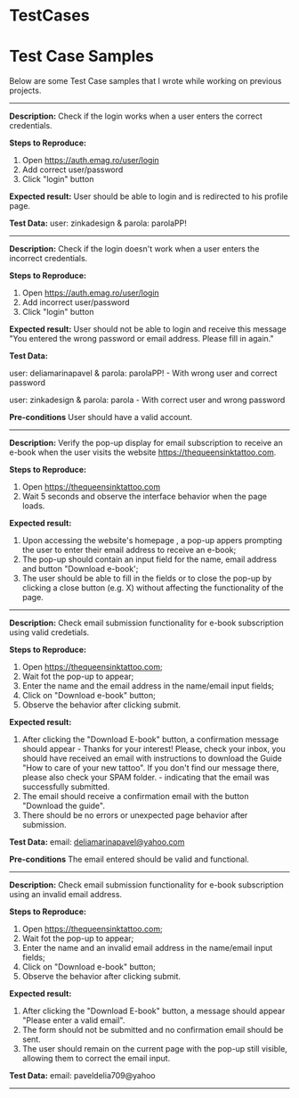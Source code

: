 # TestCases
# Test Case Samples

Below are some Test Case samples that I wrote while working on previous projects.

----------------
**Description:** 
Check if the login works when a user enters the correct credentials.

**Steps to Reproduce:**
1. Open https://auth.emag.ro/user/login
2. Add correct user/password 
3. Click "login" button

**Expected result:**
User should be able to login and is redirected to his profile page.

**Test Data:**
user: zinkadesign & parola: parolaPP!

------------------------

**Description:** 
Check if the login doesn't work when a user enters the incorrect credentials.

**Steps to Reproduce:**
1. Open https://auth.emag.ro/user/login
2. Add incorrect user/password
3. Click "login" button

**Expected result:**
User should not be able to login and receive this message "You entered the wrong password or email address. Please fill in again." 

**Test Data:**

user: deliamarinapavel & parola: parolaPP! - With wrong user and correct password 

user: zinkadesign & parola: parola - With correct user and wrong password 

**Pre-conditions**
User should have a valid account. 

------------------------

**Description:** 
Verify the pop-up display for email subscription to receive an e-book when the user visits the website https://thequeensinktattoo.com.

**Steps to Reproduce:**
1. Open https://thequeensinktattoo.com
2. Wait 5 seconds and observe the interface behavior when the page loads.


**Expected result:**
1. Upon accessing the website's homepage , a pop-up appers prompting the user to enter their email address to receive an e-book;
2. The pop-up should contain an input field for the name, email address and button "Download e-book';
3. The user should be able to fill in the fields or to close the pop-up by clicking a close button (e.g. X) without affecting the functionality of the page.  

------------------------

**Description:** 
Check email submission functionality for e-book subscription using valid credetials.

**Steps to Reproduce:**
1. Open https://thequeensinktattoo.com; 
2. Wait fot the pop-up to appear; 
3. Enter the name and the email address in the name/email input fields;
4. Click on "Download e-book" button;
5. Observe the behavior after clicking submit. 

**Expected result:**
1. After clicking the "Download E-book" button, a confirmation message should appear - Thanks for your interest!
Please, check your inbox, you should have received an email with instructions to download the Guide "How to care of your new tattoo".
If you don't find our message there, please also check your SPAM folder. - indicating that the email was successfully submitted.
2. The email should receive a confirmation email with the button "Download the guide".
3. There should be no errors or unexpected page behavior after submission. 

**Test Data:**
email: deliamarinapavel@yahoo.com 

**Pre-conditions**
The email entered should be valid and functional. 

------------------------

**Description:** 
Check email submission functionality for e-book subscription using an invalid email address.

**Steps to Reproduce:**
1. Open https://thequeensinktattoo.com; 
2. Wait fot the pop-up to appear; 
3. Enter the name and an invalid email address in the name/email input fields;
4. Click on "Download e-book" button;
5. Observe the behavior after clicking submit. 

**Expected result:**
1. After clicking the "Download E-book" button, a message should appear "Please enter a valid email".
3. The form should not be submitted and no confirmation email should be sent.
4. The user should remain on the current page with the pop-up still visible, allowing them to correct the email input.  

**Test Data:**
email: paveldelia709@yahoo 

------------------------ 

